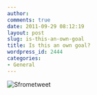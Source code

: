 ```yaml
---
author:
comments: true
date: 2011-09-29 08:12:19
layout: post
slug: is-this-an-own-goal
title: Is this an own goal?
wordpress_id: 2444
categories:
- General
---
```


![Sfrometweet](/uploads/2011/09/sfrometweet.png)

